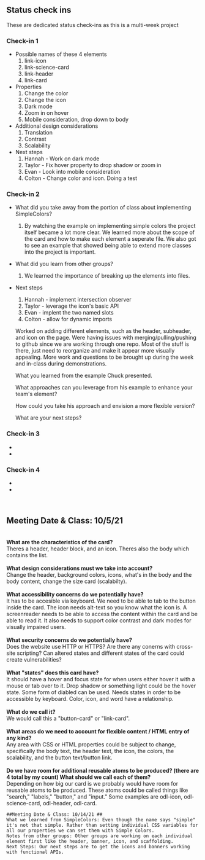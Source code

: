 ## Status check ins
These are dedicated status check-ins as this is a multi-week project
### Check-in 1
- Possible names of these 4 elements 
  1. link-icon
  2. link-science-card
  3. link-header
  4. link-card
- Properties
  1. Change the color
  2. Change the icon
  3. Dark mode
  4. Zoom in on hover
  5. Mobile consideration, drop down to body
- Additional design considerations
  1. Translation
  2. Contrast
  3. Scalability
- Next steps
  1. Hannah - Work on dark mode 
  2. Taylor - Fix hover property to drop shadow or zoom in
  3. Evan - Look into mobile consideration
  4. Colton - Change color and icon. Doing a test
### Check-in 2
- What did you take away from the portion of class about implementing SimpleColors?
  1. By watching the example on implementing simple colors the project itself became a lot more clear. We learned more about the scope of the card and how to make each element a seperate file. We also got to see an example that showed being able to extend more classes into the project is important.
- What did you learn from other groups?
  1. We learned the importance of breaking up the elements into files.
- Next steps
  1. Hannah - implement intersection observer
  2. Taylor - leverage the icon's basic API
  3. Evan - implent the two named slots
  4. Colton - allow for dynamic imports

  Worked on adding different elements, such as the header, subheader, and icon on the page. Were having issues with merging/pulling/pushing to github since we 
  are working through one repo. Most of the stuff is there, just need to reorganize and make it appear more visually appealing. More work and questions
  to be brought up during the week and in-class during demonstrations.

  What you learned from the example Chuck presented.

  What approaches can you leverage from his example to enhance your team's element?

  How could you take his approach and envision a more flexible version?

  What are your next steps?

### Check-in 3
- 
- 
### Check-in 4
-
-
<br>
<h2>Meeting Date & Class: 10/5/21 </h2>
<br>
<b>What are the characteristics of the card?</b>
<br>
    Theres a header, header block, and an icon. Theres also the body which contains the list. 
<br>
<br>
<b>What design considerations must we take into account? </b>
<br>
    Change the header, background colors, icons, what's in the body and the body content, change the size card (scalabilty).
<br>
<br>
<b>What accessibility concerns do we potentially have?</b>
<br>
  It has to be accesible via keyboard. We need to be able to tab to the button inside the card. The icon needs alt-text so you know what the icon is. A screenreader needs to be able to access the content within the card and be able to read it. It also needs to support color contrast and dark modes for visually impaired users. 
<br>
<br>
<b>What security concerns do we potentially have? </b>
<br>
  Does the website use HTTP or HTTPS? Are there any conerns with cross-site scripting? Can altered states and different states of the card could create vulnerabilities? 
<br>
<br>
<b>What "states" does this card have? </b>
<br>
  It should have a hover and focus state for when users either hover it with a mouse or tab over to it. Drop shadow or something light could be the hover state. Some form of diabled can be used. Needs states in order to be accessible by keyboard. Color, icon, and word have a relationship.
<br>
<br>
<b>What do we call it?</b>
<br>
    We would call this a "button-card" or "link-card". 
<br>
<br>
<b>What areas do we need to account for flexible content / HTML entry of any kind?</b>
<br>
    Any area with CSS or HTML properties could be subject to change, specifically the body text, the header text, the icon, the colors, the scalability, and the button text/button link.
<br>
<br>
<b>Do we have room for additional reusable atoms to be produced? (there are 4 total by my count)
What should we call each of them?</b>
<br>
    Depending on how big our card is we probably would have room for reusable atoms to be produced. These atoms could be called things like "search," "labels," "button," and "input." Some examples are odl-icon, odl-science-card, odl-header, odl-card.
    
    ##Meeting Date & Class: 10/14/21 ##
    What we learned from SimpleColors: Even though the name says "simple" it's not that simple. Rather than setting individual CSS variables for all our properties we can set them with Simple Colors. 
    Notes from other groups: Other groups are working on each individual element first like the header, banner, icon, and scaffolding. 
    Next Steps: Our next steps are to get the icons and banners working with functional APIs. 

